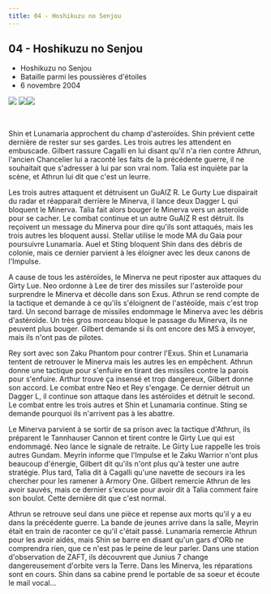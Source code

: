 ```yaml
---
title: 04 - Hoshikuzu no Senjou
---
```


04 - Hoshikuzu no Senjou
------------------------

* Hoshikuzu no Senjou
* Bataille parmi les poussières d'étoiles
* 6 novembre 2004


![](/images/stories/saga/seedd/images/resumes/04-1.jpg) ![](/images/stories/saga/seedd/images/resumes/04-2.jpg)![](/images/stories/saga/seedd/images/resumes/04-3.jpg)
 


 


Shin et Lunamaria approchent du champ d'asteroïdes. Shin prévient cette dernière de rester sur ses gardes. Les trois autres les attendent en embuscade. Gilbert rassure Cagalli en lui disant qu'il n'a rien contre Athrun, l'ancien Chancelier lui a raconté les faits de la précédente guerre, il ne souhaitait que s'adresser à lui par son vrai nom. Talia est inquiète par la scène, et Athrun lui dit que c'est un leurre.


Les trois autres attaquent et détruisent un GuAIZ R. Le Gurty Lue dispairait du radar et réapparait derrière le Minerva, il lance deux Dagger L qui bloquent le Minerva. Talia fait alors bouger le Minerva vers un asteroïde pour se cacher. Le combat continue et un autre GuAIZ R est détruit. Ils reçoivent un message du Minerva pour dire qu'ils sont attaqués, mais les trois autres les bloquent aussi. Stellar utilise le mode MA du Gaia pour poursuivre Lunamaria. Auel et Sting bloquent Shin dans des débris de colonie, mais ce dernier parvient à les éloigner avec les deux canons de l'Impulse.


A cause de tous les astéroïdes, le Minerva ne peut riposter aux attaques du Girty Lue. Neo ordonne à Lee de tirer des missiles sur l'asteroïde pour surprendre le Minerva et décolle dans son Exus. Athrun se rend compte de la tactique et demande à ce qu'ils s'éloignent de l'astéoïde, mais c'est trop tard. Un second barrage de missiles endommage le Minerva avec les débris d'astéroïde. Un très gros morceau bloque le passage du Minerva, ils ne peuvent plus bouger. Gilbert demande si ils ont encore des MS à envoyer, mais ils n'ont pas de pilotes.


Rey sort avec son Zaku Phantom pour contrer l'Exus. Shin et Lunamaria tentent de retrouver le Minerva mais les autres les en empêchent. Athrun donne une tactique pour s'enfuire en tirant des missiles contre la parois pour s'enfuire. Arthur trouve ça insensé et trop dangereux, Gilbert donne son accord. Le combat entre Neo et Rey s'engage. Ce dernier détruit un Dagger L, il continue son attaque dans les astéroïdes et détruit le second. Le combat entre les trois autres et Shin et Lunamaria continue. Sting se demande pourquoi ils n'arrivent pas à les abattre.


Le Minerva parvient à se sortir de sa prison avec la tactique d'Athrun, ils préparent le Tannhauser Cannon et tirent contre le Girty Lue qui est endommagé. Neo lance le signale de retraite. Le Girty Lue rappelle les trois autres Gundam. Meyrin informe que l'Impulse et le Zaku Warrior n'ont plus beaucoup d'énergie, Gilbert dit qu'ils n'ont plus qu'à tester une autre stratégie. Plus tard, Talia dit à Cagalli qu'une navette de secours ira les chercher pour les ramener à Armory One. Gilbert remercie Athrun de les avoir sauvés, mais ce dernier s'excuse pour avoir dit à Talia comment faire son boulot. Cette dernière dit que c'est normal.


Athrun se retrouve seul dans une pièce et repense aux morts qu'il y a eu dans la précédente guerre. La bande de jeunes arrive dans la salle, Meyrin était en train de raconter ce qu'il c'était passé. Lunamaria remercie Athrun pour les avoir aidés, mais Shin se barre en disant qu'un gars d'ORb ne comprendra rien, que ce n'est pas le peine de leur parler. Dans une station d'observation de ZAFT, ils découvrent que Junius 7 change dangereusement d'orbite vers la Terre. Dans les Minerva, les réparations sont en cours. Shin dans sa cabine prend le portable de sa soeur et écoute le mail vocal...

